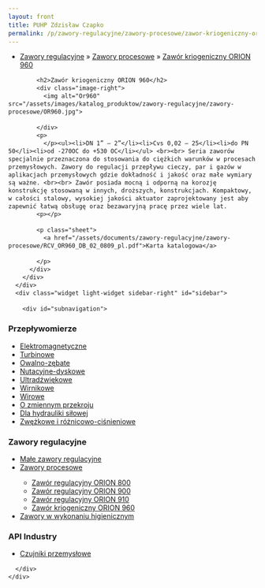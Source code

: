```yaml
---
layout: front
title: PUHP Zdzisław Czapko
permalink: /p/zawory-regulacyjne/zawory-procesowe/zawor-kriogeniczny-orion-960/
---
```


<div id="content">
  <div class="wrapper-with-color-background">
    <div class="content-area-blog blog-background-sidebar-right">
      <div class="mainarea-left" id="mainarea">
        <div class="blogpost-blog3">
          <div class="post-content">
            <ul class="meta">
<li>
<a href="/p/zawory-regulacyjne">Zawory regulacyjne</a>
»
<a href="/p/zawory-regulacyjne/zawory-procesowe">Zawory procesowe</a>
»
<a href="/p/zawory-regulacyjne/zawory-procesowe/zawor-kriogeniczny-orion-960">Zawór kriogeniczny ORION 960</a>
</li>
</ul>

            <h2>Zawór kriogeniczny ORION 960</h2>
            <div class="image-right">
              <img alt="Or960" src="/assets/images/katalog_produktow/zawory-regulacyjne/zawory-procesowe/OR960.jpg">

            </div>
            <p>
              </p><ul><li>DN 1” – 2”</li><li>Cvs 0,02 – 25</li><li>do PN 50</li><li>od -270OC do +530 OC</li></ul> <br><br> Seria zaworów specjalnie przeznaczona do stosowania do ciężkich warunków w procesach przemysłowych. Zawory do regulacji przepływu cieczy, par i gazów w aplikacjach przemysłowych gdzie dokładność i jakość oraz małe wymiary są ważne. <br><br> Zawór posiada mocną i odporną na korozję konstrukcję stosowaną w innych, droższych, konstrukcjach. Kompaktowy, w całości stalowy, wysokiej jakości aktuator zaprojektowany jest aby zapewnić łatwą obsługę oraz bezawaryjną pracę przez wiele lat.
            <p></p>
            
            <p class="sheet">
              <a href="/assets/documents/zawory-regulacyjne/zawory-procesowe/RCV_OR960_DB_02_0809_pl.pdf">Karta katalogowa</a>

            </p>
          </div>
        </div>
      </div>
      <div class="widget light-widget sidebar-right" id="sidebar">
        
        <div id="subnavigation">
<h3>Przepływomierze</h3>
<ul class="subcategories">
<li class="category"><a href="/p/przeplywomierze/elektromagnetyczne">Elektromagnetyczne</a></li>
<li class="category"><a href="/p/przeplywomierze/turbinowe">Turbinowe</a></li>
<li class="category"><a href="/p/przeplywomierze/owalno-zebate">Owalno-zębate</a></li>
<li class="category"><a href="/p/przeplywomierze/nutacyjne-dyskowe">Nutacyjne-dyskowe</a></li>
<li class="category"><a href="/p/przeplywomierze/ultradzwiekowe">Ultradźwiękowe</a></li>
<li class="category"><a href="/p/przeplywomierze/wirnikowe">Wirnikowe</a></li>
<li class="category"><a href="/p/przeplywomierze/wirowe">Wirowe</a></li>
<li class="category"><a href="/p/przeplywomierze/o-zmiennym-przekroju">O zmiennym przekroju</a></li>
<li class="category"><a href="/p/przeplywomierze/dla-hydrauliki-silowej">Dla hydrauliki siłowej</a></li>
<li class="category"><a href="/p/przeplywomierze/zwezkowe-i-roznicowo-cisnieniowe">Zwężkowe i różnicowo-ciśnieniowe</a></li>
</ul>
<h3>Zawory regulacyjne</h3>
<ul class="subcategories">
<li class="category"><a href="/p/zawory-regulacyjne/male-zawory-regulacyjne">Małe zawory regulacyjne</a></li>
<li class="category"><a href="/p/zawory-regulacyjne/zawory-procesowe">Zawory procesowe</a></li>
<div class="light-widget">
<ul class="products">
<li class="product"><a href="/p/zawory-regulacyjne/zawory-procesowe/zawor-regulacyjny-orion-800">Zawór regulacyjny ORION 800</a></li>
<li class="product"><a href="/p/zawory-regulacyjne/zawory-procesowe/zawor-regulacyjny-orion-900">Zawór regulacyjny ORION 900</a></li>
<li class="product"><a href="/p/zawory-regulacyjne/zawory-procesowe/zawor-regulacyjny-orion-910">Zawór regulacyjny ORION 910</a></li>
<li class="product"><a href="/p/zawory-regulacyjne/zawory-procesowe/zawor-kriogeniczny-orion-960">Zawór kriogeniczny ORION 960</a></li>
</ul>
</div>
<li class="category"><a href="/p/zawory-regulacyjne/zawory-w-wykonaniu-higienicznym">Zawory w wykonaniu higienicznym</a></li>
</ul>
<h3>API Industry</h3>
<ul class="subcategories">
<li class="category"><a href="/p/api-industry/czujniki-przemyslowe">Czujniki przemysłowe</a></li>
</ul>
</div>

      </div>
    </div>
  </div>
</div>
